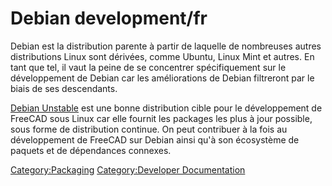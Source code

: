 # Debian development/fr



Debian est la distribution parente à partir de laquelle de nombreuses autres distributions Linux sont dérivées, comme Ubuntu, Linux Mint et autres. En tant que tel, il vaut la peine de se concentrer spécifiquement sur le développement de Debian car les améliorations de Debian filtreront par le biais de ses descendants.

[Debian Unstable](Debian_Unstable/fr.md) est une bonne distribution cible pour le développement de FreeCAD sous Linux car elle fournit les packages les plus à jour possible, sous forme de distribution continue. On peut contribuer à la fois au développement de FreeCAD sur Debian ainsi qu\'à son écosystème de paquets et de dépendances connexes.




[Category:Packaging](Category:Packaging.md) [Category:Developer Documentation](Category:Developer_Documentation.md)
